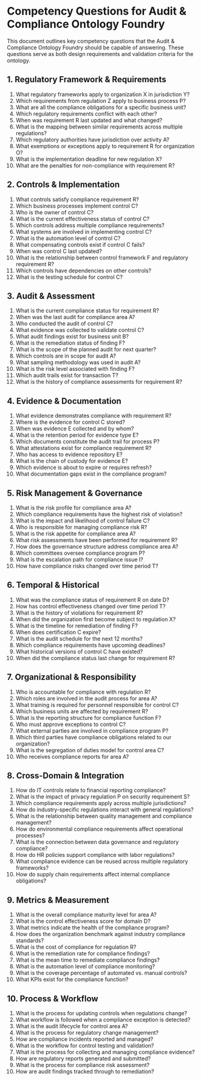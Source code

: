 # Competency Questions for Audit & Compliance Ontology Foundry

This document outlines key competency questions that the Audit & Compliance Ontology Foundry should be capable of answering. These questions serve as both design requirements and validation criteria for the ontology.

## 1. Regulatory Framework & Requirements

1. What regulatory frameworks apply to organization X in jurisdiction Y?
2. Which requirements from regulation Z apply to business process P?
3. What are all the compliance obligations for a specific business unit?
4. Which regulatory requirements conflict with each other?
5. When was requirement R last updated and what changed?
6. What is the mapping between similar requirements across multiple regulations?
7. Which regulatory authorities have jurisdiction over activity A?
8. What exemptions or exceptions apply to requirement R for organization O?
9. What is the implementation deadline for new regulation X?
10. What are the penalties for non-compliance with requirement R?

## 2. Controls & Implementation

1. What controls satisfy compliance requirement R?
2. Which business processes implement control C?
3. Who is the owner of control C?
4. What is the current effectiveness status of control C?
5. Which controls address multiple compliance requirements?
6. What systems are involved in implementing control C?
7. What is the automation level of control C?
8. What compensating controls exist if control C fails?
9. When was control C last updated?
10. What is the relationship between control framework F and regulatory requirement R?
11. Which controls have dependencies on other controls?
12. What is the testing schedule for control C?

## 3. Audit & Assessment

1. What is the current compliance status for requirement R?
2. When was the last audit for compliance area A?
3. Who conducted the audit of control C?
4. What evidence was collected to validate control C?
5. What audit findings exist for business unit B?
6. What is the remediation status of finding F?
7. What is the scope of the planned audit for next quarter?
8. Which controls are in scope for audit A?
9. What sampling methodology was used in audit A?
10. What is the risk level associated with finding F?
11. Which audit trails exist for transaction T?
12. What is the history of compliance assessments for requirement R?

## 4. Evidence & Documentation

1. What evidence demonstrates compliance with requirement R?
2. Where is the evidence for control C stored?
3. When was evidence E collected and by whom?
4. What is the retention period for evidence type E?
5. Which documents constitute the audit trail for process P?
6. What attestations exist for compliance requirement R?
7. Who has access to evidence repository E?
8. What is the chain of custody for evidence E?
9. Which evidence is about to expire or requires refresh?
10. What documentation gaps exist in the compliance program?

## 5. Risk Management & Governance

1. What is the risk profile for compliance area A?
2. Which compliance requirements have the highest risk of violation?
3. What is the impact and likelihood of control failure C?
4. Who is responsible for managing compliance risk R?
5. What is the risk appetite for compliance area A?
6. What risk assessments have been performed for requirement R?
7. How does the governance structure address compliance area A?
8. Which committees oversee compliance program P?
9. What is the escalation path for compliance issue I?
10. How have compliance risks changed over time period T?

## 6. Temporal & Historical

1. What was the compliance status of requirement R on date D?
2. How has control effectiveness changed over time period T?
3. What is the history of violations for requirement R?
4. When did the organization first become subject to regulation X?
5. What is the timeline for remediation of finding F?
6. When does certification C expire?
7. What is the audit schedule for the next 12 months?
8. Which compliance requirements have upcoming deadlines?
9. What historical versions of control C have existed?
10. When did the compliance status last change for requirement R?

## 7. Organizational & Responsibility

1. Who is accountable for compliance with regulation R?
2. Which roles are involved in the audit process for area A?
3. What training is required for personnel responsible for control C?
4. Which business units are affected by requirement R?
5. What is the reporting structure for compliance function F?
6. Who must approve exceptions to control C?
7. What external parties are involved in compliance program P?
8. Which third parties have compliance obligations related to our organization?
9. What is the segregation of duties model for control area C?
10. Who receives compliance reports for area A?

## 8. Cross-Domain & Integration

1. How do IT controls relate to financial reporting compliance?
2. What is the impact of privacy regulation P on security requirement S?
3. Which compliance requirements apply across multiple jurisdictions?
4. How do industry-specific regulations interact with general regulations?
5. What is the relationship between quality management and compliance management?
6. How do environmental compliance requirements affect operational processes?
7. What is the connection between data governance and regulatory compliance?
8. How do HR policies support compliance with labor regulations?
9. What compliance evidence can be reused across multiple regulatory frameworks?
10. How do supply chain requirements affect internal compliance obligations?

## 9. Metrics & Measurement

1. What is the overall compliance maturity level for area A?
2. What is the control effectiveness score for domain D?
3. What metrics indicate the health of the compliance program?
4. How does the organization benchmark against industry compliance standards?
5. What is the cost of compliance for regulation R?
6. What is the remediation rate for compliance findings?
7. What is the mean time to remediate compliance findings?
8. What is the automation level of compliance monitoring?
9. What is the coverage percentage of automated vs. manual controls?
10. What KPIs exist for the compliance function?

## 10. Process & Workflow

1. What is the process for updating controls when regulations change?
2. What workflow is followed when a compliance exception is detected?
3. What is the audit lifecycle for control area A?
4. What is the process for regulatory change management?
5. How are compliance incidents reported and managed?
6. What is the workflow for control testing and validation?
7. What is the process for collecting and managing compliance evidence?
8. How are regulatory reports generated and submitted?
9. What is the process for compliance risk assessment?
10. How are audit findings tracked through to remediation?